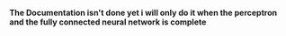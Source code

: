 **The Documentation isn't done yet i will only do it when the perceptron and the fully connected neural network is complete**